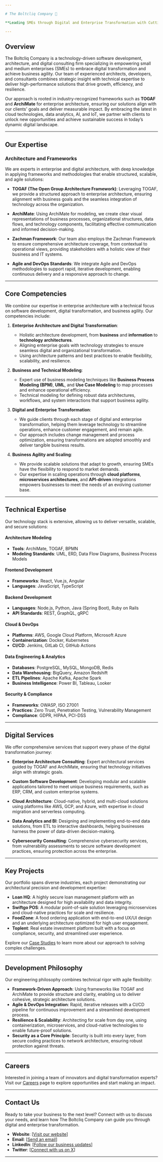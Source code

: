 ```yaml
---

# The Boltcliq Company 🚀

**Leading SMEs through Digital and Enterprise Transformation with Cutting-Edge Technology and Strategic Expertise**

---
```


## Overview

The Boltcliq Company is a technology-driven software development, architecture, and digital consulting firm specializing in empowering small and medium enterprises (SMEs) to embrace digital transformation and achieve business agility. Our team of experienced architects, developers, and consultants combines strategic insight with technical expertise to deliver high-performance solutions that drive growth, efficiency, and resilience.

Our approach is rooted in industry-recognized frameworks such as **TOGAF** and **ArchiMate** for enterprise architecture, ensuring our solutions align with our clients' goals and deliver measurable impact. By embracing the latest in cloud technologies, data analytics, AI, and IoT, we partner with clients to unlock new opportunities and achieve sustainable success in today’s dynamic digital landscape.

---

## Our Expertise

### Architecture and Frameworks
We are experts in enterprise and digital architecture, with deep knowledge in applying frameworks and methodologies that enable structured, scalable, and agile solutions:

- **TOGAF (The Open Group Architecture Framework)**: Leveraging TOGAF, we provide a structured approach to enterprise architecture, ensuring alignment with business goals and the seamless integration of technology across the organization.
  
- **ArchiMate**: Using ArchiMate for modeling, we create clear visual representations of business processes, organizational structures, data flows, and technology components, facilitating effective communication and informed decision-making.

- **Zachman Framework**: Our team also employs the Zachman Framework to ensure comprehensive architecture coverage, from contextual to operational views, providing stakeholders with a holistic view of their business and IT systems.

- **Agile and DevOps Standards**: We integrate Agile and DevOps methodologies to support rapid, iterative development, enabling continuous delivery and a responsive approach to change.

---

## Core Competencies

We combine our expertise in enterprise architecture with a technical focus on software development, digital transformation, and business agility. Our competencies include:

1. **Enterprise Architecture and Digital Transformation**:
   - Holistic architecture development, from **business** and **information** to **technology architectures**.
   - Aligning enterprise goals with technology strategies to ensure seamless digital and organizational transformation.
   - Using architecture patterns and best practices to enable flexibility, scalability, and resilience.
  
2. **Business and Technical Modeling**:
   - Expert use of business modeling techniques like **Business Process Modeling (BPM)**, **UML**, and **Use Case Modeling** to map processes and enhance operational efficiency.
   - Technical modeling for defining robust data architectures, workflows, and system interactions that support business agility.

3. **Digital and Enterprise Transformation**:
   - We guide clients through each stage of digital and enterprise transformation, helping them leverage technology to streamline operations, enhance customer engagement, and remain agile.
   - Our approach includes change management and process optimization, ensuring transformations are adopted smoothly and deliver tangible business results.

4. **Business Agility and Scaling**:
   - We provide scalable solutions that adapt to growth, ensuring SMEs have the flexibility to respond to market demands.
   - Our expertise in scaling operations through **cloud platforms**, **microservices architectures**, and **API-driven** integrations empowers businesses to meet the needs of an evolving customer base.

---

## Technical Expertise

Our technology stack is extensive, allowing us to deliver versatile, scalable, and secure solutions:

#### Architecture Modeling
- **Tools**: ArchiMate, TOGAF, BPMN
- **Modeling Standards**: UML, ERD, Data Flow Diagrams, Business Process Models

#### Frontend Development
- **Frameworks**: React, Vue.js, Angular
- **Languages**: JavaScript, TypeScript

#### Backend Development
- **Languages**: Node.js, Python, Java (Spring Boot), Ruby on Rails
- **API Standards**: REST, GraphQL, gRPC

#### Cloud & DevOps
- **Platforms**: AWS, Google Cloud Platform, Microsoft Azure
- **Containerization**: Docker, Kubernetes
- **CI/CD**: Jenkins, GitLab CI, GitHub Actions

#### Data Engineering & Analytics
- **Databases**: PostgreSQL, MySQL, MongoDB, Redis
- **Data Warehousing**: BigQuery, Amazon Redshift
- **ETL Pipelines**: Apache Kafka, Apache Spark
- **Business Intelligence**: Power BI, Tableau, Looker

#### Security & Compliance
- **Frameworks**: OWASP, ISO 27001
- **Practices**: Zero Trust, Penetration Testing, Vulnerability Management
- **Compliance**: GDPR, HIPAA, PCI-DSS

---

## Digital Services

We offer comprehensive services that support every phase of the digital transformation journey:

- **Enterprise Architecture Consulting**: Expert architectural services guided by TOGAF and ArchiMate, ensuring that technology initiatives align with strategic goals.
  
- **Custom Software Development**: Developing modular and scalable applications tailored to meet unique business requirements, such as ERP, CRM, and custom enterprise systems.

- **Cloud Architecture**: Cloud-native, hybrid, and multi-cloud solutions using platforms like AWS, GCP, and Azure, with expertise in cloud migration and serverless computing.

- **Data Analytics and BI**: Designing and implementing end-to-end data solutions, from ETL to interactive dashboards, helping businesses harness the power of data-driven decision-making.

- **Cybersecurity Consulting**: Comprehensive cybersecurity services, from vulnerability assessments to secure software development practices, ensuring protection across the enterprise.

---

## Key Projects

Our portfolio spans diverse industries, each project demonstrating our architectural precision and development expertise:

- **Loan HQ**: A highly secure loan management platform with an architecture designed for high availability and data integrity.
- **Swiftgo POS**: A modular point-of-sale solution leveraging microservices and cloud-native practices for scale and resilience.
- **FoodZone**: A food ordering application with end-to-end UX/UI design and an underlying architecture optimized for high user engagement.
- **Toplent**: Real estate investment platform built with a focus on compliance, security, and streamlined user experience.

Explore our [Case Studies](https://blog.boltcliq.com/tag/case-studies/) to learn more about our approach to solving complex challenges.

---

## Development Philosophy

Our engineering philosophy combines technical rigor with agile flexibility:

- **Framework-Driven Approach**: Using frameworks like TOGAF and ArchiMate to provide structure and clarity, enabling us to deliver cohesive, strategic architecture solutions.
- **Agile & DevOps Integration**: Rapid, iterative releases with a CI/CD pipeline for continuous improvement and a streamlined development process.
- **Resilience & Scalability**: Architecting for scale from day one, using containerization, microservices, and cloud-native technologies to enable future-proof solutions.
- **Security as a Core Principle**: Security is built into every layer, from secure coding practices to network architecture, ensuring robust protection against threats.

---

## Careers

Interested in joining a team of innovators and digital transformation experts? Visit our [Careers](https://boltcliq.zohorecruit.com/jobs/Careers) page to explore opportunities and start making an impact.

---

## Contact Us

Ready to take your business to the next level? Connect with us to discuss your needs, and learn how The Boltcliq Company can guide you through digital and enterprise transformation.

- **Website**: [[Visit our website](https://boltcliq.com)]
- **Email**: [[Send an email](business@boltcliq.com)]
- **LinkedIn**: [[Follow our business updates](https://ng.linkedin.com/company/theboltcliqcompany)]
- **Twitter**: [[Connect with us on X](https://x.com/boltcliqcompany)]

---
